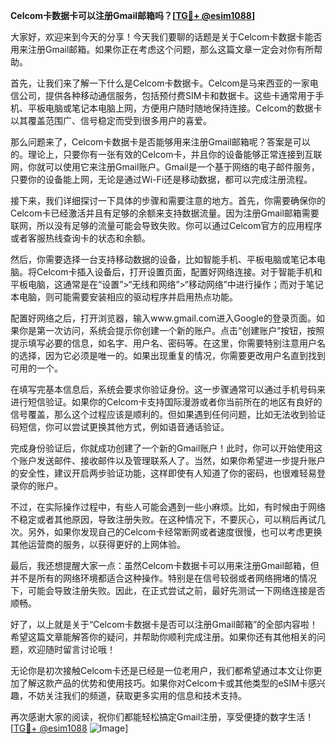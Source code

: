**Celcom卡数据卡可以注册Gmail邮箱吗？[[TG💪+ @esim1088](https://t.me/s/esim1088)]**

大家好，欢迎来到今天的分享！今天我们要聊的话题是关于Celcom卡数据卡能否用来注册Gmail邮箱。如果你正在考虑这个问题，那么这篇文章一定会对你有所帮助。

首先，让我们来了解一下什么是Celcom卡数据卡。Celcom是马来西亚的一家电信公司，提供各种移动通信服务，包括预付费SIM卡和数据卡。这些卡通常用于手机、平板电脑或笔记本电脑上网，方便用户随时随地保持连接。Celcom的数据卡以其覆盖范围广、信号稳定而受到很多用户的喜爱。

那么问题来了，Celcom卡数据卡是否能够用来注册Gmail邮箱呢？答案是可以的。理论上，只要你有一张有效的Celcom卡，并且你的设备能够正常连接到互联网，你就可以使用它来注册Gmail账户。Gmail是一个基于网络的电子邮件服务，只要你的设备能上网，无论是通过Wi-Fi还是移动数据，都可以完成注册流程。

接下来，我们详细探讨一下具体的步骤和需要注意的地方。首先，你需要确保你的Celcom卡已经激活并且有足够的余额来支持数据流量。因为注册Gmail邮箱需要联网，所以没有足够的流量可能会导致失败。你可以通过Celcom官方的应用程序或者客服热线查询卡的状态和余额。

然后，你需要选择一台支持移动数据的设备，比如智能手机、平板电脑或笔记本电脑。将Celcom卡插入设备后，打开设置页面，配置好网络连接。对于智能手机和平板电脑，这通常是在“设置”>“无线和网络”>“移动网络”中进行操作；而对于笔记本电脑，则可能需要安装相应的驱动程序并启用热点功能。

配置好网络之后，打开浏览器，输入www.gmail.com进入Google的登录页面。如果你是第一次访问，系统会提示你创建一个新的账户。点击“创建账户”按钮，按照提示填写必要的信息，如名字、用户名、密码等。在这里，你需要特别注意用户名的选择，因为它必须是唯一的。如果出现重复的情况，你需要更改用户名直到找到可用的一个。

在填写完基本信息后，系统会要求你验证身份。这一步骤通常可以通过手机号码来进行短信验证。如果你的Celcom卡支持国际漫游或者你当前所在的地区有良好的信号覆盖，那么这个过程应该是顺利的。但如果遇到任何问题，比如无法收到验证码短信，你可以尝试更换其他方式，例如语音通话验证。

完成身份验证后，你就成功创建了一个新的Gmail账户！此时，你可以开始使用这个账户发送邮件、接收邮件以及管理联系人了。当然，如果你希望进一步提升账户的安全性，建议开启两步验证功能，这样即使有人知道了你的密码，也很难轻易登录你的账户。

不过，在实际操作过程中，有些人可能会遇到一些小麻烦。比如，有时候由于网络不稳定或者其他原因，导致注册失败。在这种情况下，不要灰心，可以稍后再试几次。另外，如果你发现自己的Celcom卡经常断网或者速度很慢，也可以考虑更换其他运营商的服务，以获得更好的上网体验。

最后，我还想提醒大家一点：虽然Celcom卡数据卡可以用来注册Gmail邮箱，但并不是所有的网络环境都适合这种操作。特别是在信号较弱或者网络拥堵的情况下，可能会导致注册失败。因此，在正式尝试之前，最好先测试一下网络连接是否顺畅。

好了，以上就是关于“Celcom卡数据卡是否可以注册Gmail邮箱”的全部内容啦！希望这篇文章能解答你的疑问，并帮助你顺利完成注册。如果你还有其他相关的问题，欢迎随时留言讨论哦！

无论你是初次接触Celcom卡还是已经是一位老用户，我们都希望通过本文让你更加了解这款产品的优势和使用技巧。如果你对Celcom卡或其他类型的eSIM卡感兴趣，不妨关注我们的频道，获取更多实用的信息和技术支持。

再次感谢大家的阅读，祝你们都能轻松搞定Gmail注册，享受便捷的数字生活！[[TG💪+ @esim1088](https://t.me/s/esim1088) ![Image](https://i.postimg.cc/4NQfJmqS/Snipaste-2025-05-13-00-14-12.png)]